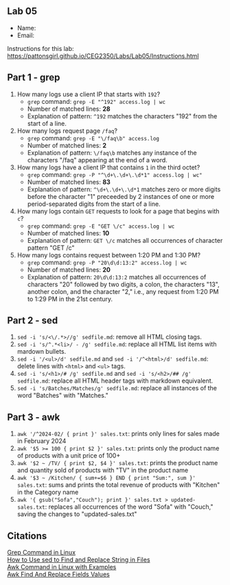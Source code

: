 ## Lab 05

- Name:
- Email: 

Instructions for this lab: https://pattonsgirl.github.io/CEG2350/Labs/Lab05/Instructions.html

## Part 1 - grep

1. How many logs use a client IP that starts with `192`?
    - `grep` command: `grep -E "^192" access.log | wc`
    - Number of matched lines: **28**
    - Explanation of pattern: `^192` matches the characters "192" from the start of a line.
2. How many logs request page `/faq`?
    - `grep` command: `grep -E "\/faq\b" access.log`
    - Number of matched lines: **2**
    - Explanation of pattern: `\/faq\b` matches any instance of the characters "/faq" appearing at the end of a word.
3. How many logs have a client IP that contains `1` in the third octet?
    - `grep` command: `grep -P "^\d+\.\d+\.\d*1" access.log | wc"`
    - Number of matched lines: **83**
    - Explanation of pattern: `^\d+\.\d+\.\d*1` matches zero or more digits before the character "1" preceeded by 2 instances of one or more period-separated digits from the start of a line.
4. How many logs contain `GET` requests to look for a page that begins with `c`?
    - `grep` command: `grep -E "GET \/c" access.log | wc`
    - Number of matched lines: **10**
    - Explanation of pattern: `GET \/c` matches all occurrences of character pattern "GET /c"
5. How many logs contains request between 1:20 PM and 1:30 PM?
    - `grep` command: `grep -P "20\d\d:13:2" access.log | wc`
    - Number of matched lines: **20**
    - Explanation of pattern: `20\d\d:13:2` matches all occurrences of characters "20" followed by two digits, a colon, the characters "13", another colon, and the character "2," i.e., any request from 1:20 PM to 1:29 PM in the 21st century.

## Part 2 - sed

1. `sed -i 's/<\/.*>//g' sedfile.md`: remove all HTML closing tags.
2. `sed -i 's/^.*<li>/ - /g' sedfile.md`: replace all HTML list items with mardown bullets.
3. `sed -i '/<ul>/d' sedfile.md` and `sed -i '/^<html>/d' sedfile.md`: delete lines with `<html>` and `<ul>` tags.
4. `sed -i 's/<h1>/# /g' sedfile.md` and `sed -i 's/<h2>/## /g' sedfile.md`: replace all HTML header tags with markdown equivalent.
5. `sed -i 's/Batches/Matches/g' sedfile.md`: replace all instances of the word "Batches" with "Matches."

## Part 3 - awk

1. `awk '/^2024-02/ { print }' sales.txt`: prints only lines for sales made in February 2024
2. `awk '$5 >= 100 { print $2 }' sales.txt`: prints only the product name of products with a unit price of 100+
3. `awk '$2 ~ /TV/ { print $2, $4 }' sales.txt`: prints the product name and quantity sold of products with "TV" in the product name
4. `awk '$3 ~ /Kitchen/ { sum+=$6 } END { print "Sum:", sum }' sales.txt`: sums and prints the total revenue of products with "Kitchen" in the Category name
5. `awk '{ gsub("Sofa","Couch"); print }' sales.txt > updated-sales.txt`: replaces all occurrences of the word "Sofa" with "Couch," saving the changes to "updated-sales.txt"

## Citations
[Grep Command in Linux](https://linuxize.com/post/how-to-use-grep-command-to-search-files-in-linux/)<br>
[How to Use sed to Find and Replace String in Files](https://linuxize.com/post/how-to-use-sed-to-find-and-replace-string-in-files/)<br>
[Awk Command in Linux with Examples](https://linuxize.com/post/awk-command/)<br>
[Awk Find And Replace Fields Values](https://www.cyberciti.biz/faq/awk-find-and-replace-fields-values/)
